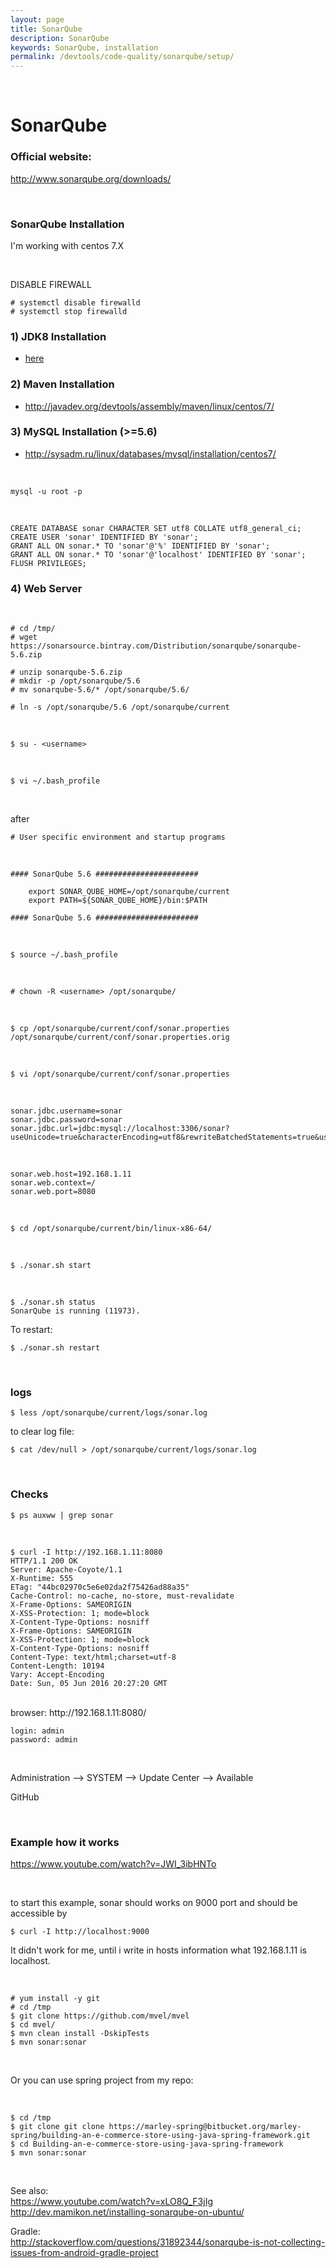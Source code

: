 ```yaml
---
layout: page
title: SonarQube
description: SonarQube
keywords: SonarQube, installation
permalink: /devtools/code-quality/sonarqube/setup/
---
```


<br/>

# SonarQube

### Official website:

http://www.sonarqube.org/downloads/

<br/>

### SonarQube Installation

I'm working with centos 7.X

<br/>

DISABLE FIREWALL

    # systemctl disable firewalld
    # systemctl stop firewalld

### 1) JDK8 Installation

-   <a href="/devtools/jdk/setup/linux/">here</a>

### 2) Maven Installation

-   http://javadev.org/devtools/assembly/maven/linux/centos/7/

### 3) MySQL Installation (>=5.6)

-   http://sysadm.ru/linux/databases/mysql/installation/centos7/

<br/>

    mysql -u root -p

<br/>

    CREATE DATABASE sonar CHARACTER SET utf8 COLLATE utf8_general_ci;
    CREATE USER 'sonar' IDENTIFIED BY 'sonar';
    GRANT ALL ON sonar.* TO 'sonar'@'%' IDENTIFIED BY 'sonar';
    GRANT ALL ON sonar.* TO 'sonar'@'localhost' IDENTIFIED BY 'sonar';
    FLUSH PRIVILEGES;

### 4) Web Server

<br/>

    # cd /tmp/
    # wget https://sonarsource.bintray.com/Distribution/sonarqube/sonarqube-5.6.zip

    # unzip sonarqube-5.6.zip
    # mkdir -p /opt/sonarqube/5.6
    # mv sonarqube-5.6/* /opt/sonarqube/5.6/

    # ln -s /opt/sonarqube/5.6 /opt/sonarqube/current

<br/>

    $ su - <username>

<br/>

    $ vi ~/.bash_profile

<br/>

after

    # User specific environment and startup programs

<br/>

    #### SonarQube 5.6 #######################

    	export SONAR_QUBE_HOME=/opt/sonarqube/current
    	export PATH=${SONAR_QUBE_HOME}/bin:$PATH

    #### SonarQube 5.6 #######################

<br/>

    $ source ~/.bash_profile

<br/>

    # chown -R <username> /opt/sonarqube/

<br/>

    $ cp /opt/sonarqube/current/conf/sonar.properties /opt/sonarqube/current/conf/sonar.properties.orig

<br/>

    $ vi /opt/sonarqube/current/conf/sonar.properties

<br/>

    sonar.jdbc.username=sonar
    sonar.jdbc.password=sonar
    sonar.jdbc.url=jdbc:mysql://localhost:3306/sonar?useUnicode=true&characterEncoding=utf8&rewriteBatchedStatements=true&useConfigs=maxPerformance

<br/>

    sonar.web.host=192.168.1.11
    sonar.web.context=/
    sonar.web.port=8080

<br/>

    $ cd /opt/sonarqube/current/bin/linux-x86-64/

<br/>

    $ ./sonar.sh start

<br/>

    $ ./sonar.sh status
    SonarQube is running (11973).

To restart:

    $ ./sonar.sh restart

<br/>

### logs

    $ less /opt/sonarqube/current/logs/sonar.log

to clear log file:

    $ cat /dev/null > /opt/sonarqube/current/logs/sonar.log

<br/>

### Checks

    $ ps auxww | grep sonar

<br/>

    $ curl -I http://192.168.1.11:8080
    HTTP/1.1 200 OK
    Server: Apache-Coyote/1.1
    X-Runtime: 555
    ETag: "44bc02970c5e6e02da2f75426ad88a35"
    Cache-Control: no-cache, no-store, must-revalidate
    X-Frame-Options: SAMEORIGIN
    X-XSS-Protection: 1; mode=block
    X-Content-Type-Options: nosniff
    X-Frame-Options: SAMEORIGIN
    X-XSS-Protection: 1; mode=block
    X-Content-Type-Options: nosniff
    Content-Type: text/html;charset=utf-8
    Content-Length: 10194
    Vary: Accept-Encoding
    Date: Sun, 05 Jun 2016 20:27:20 GMT

<br/>   
browser:  
http://192.168.1.11:8080/

<br/>

    login: admin
    password: admin

<br/>

Administration --> SYSTEM --> Update Center --> Available

GitHub

<br/>

### Example how it works

https://www.youtube.com/watch?v=JWI_3ibHNTo

<br/>

to start this example, sonar should works on 9000 port and should be accessible by

    $ curl -I http://localhost:9000

It didn't work for me, until i write in hosts information what 192.168.1.11 is localhost.

<br/>

    # yum install -y git
    # cd /tmp
    $ git clone https://github.com/mvel/mvel
    $ cd mvel/
    $ mvn clean install -DskipTests
    $ mvn sonar:sonar

<br/>

Or you can use spring project from my repo:

<br/>

    $ cd /tmp
    $ git clone git clone https://marley-spring@bitbucket.org/marley-spring/building-an-e-commerce-store-using-java-spring-framework.git
    $ cd Building-an-e-commerce-store-using-java-spring-framework
    $ mvn sonar:sonar

<!-- <br/>

<div align="center">
	<img src="http://storage6.static.itmages.ru/i/16/0618/h_1466254300_6954986_e9423bb326.png" border="0" alt="sonarqube">

<br/><br/>

    <img src="http://storage1.static.itmages.ru/i/16/0618/h_1466256552_1300392_88415246dc.png" border="0" alt="sonarqube">

</div> -->

<br/>

See also:  
https://www.youtube.com/watch?v=xLO8Q_F3jIg  
http://dev.mamikon.net/installing-sonarqube-on-ubuntu/

Gradle:  
http://stackoverflow.com/questions/31892344/sonarqube-is-not-collecting-issues-from-android-gradle-project

